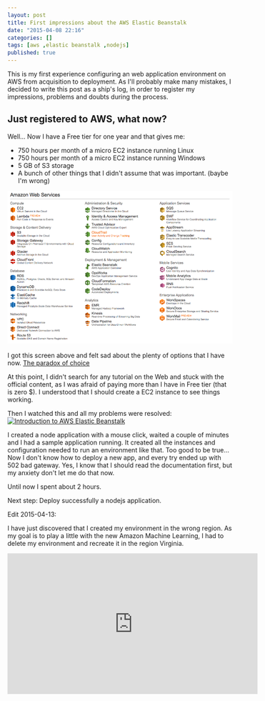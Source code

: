 ```yaml
---
layout: post
title: First impressions about the AWS Elastic Beanstalk
date: "2015-04-08 22:16"
categories: []
tags: [aws ,elastic beanstalk ,nodejs]
published: true
---
```


This is my first experience configuring an web application environment on AWS from acquisition to deployment. As I'll probably make many mistakes, I decided to write this post as a ship's log, in order to register my impressions, problems and doubts during the process.  

## Just registered to AWS, what now?

Well... Now I have a Free tier for one year and that gives me:
- 750 hours per month of a micro EC2 instance running Linux
- 750 hours per month of a micro EC2 instance running Windows
- 5 GB of S3 storage
- A bunch of other things that I didn't assume that was important. (baybe I'm wrong)

![AWS Options](/images/2015/04/aws_options.png)

I got this screen above and felt sad about the plenty of options that I have now. [The paradox of choice](http://www.ted.com/talks/barry_schwartz_on_the_paradox_of_choice?language=en)

At this point, I didn't search for any tutorial on the Web and stuck with the official content, as I was afraid of paying more than I have in Free tier (that is zero $). I understood that I should create a EC2 instance to see things working.

Then I watched this and all my problems were resolved:
[![Introduction to AWS Elastic Beanstalk](http://img.youtube.com/vi/dvmssHHBnII/0.jpg)](https://www.youtube.com/watch?v=dvmssHHBnII)

I created a node application with a mouse click, waited a couple of minutes and I had a sample application running. It created all the instances and configuration needed to run an environment like that.
Too good to be true... Now I don't know how to deploy a new app, and every try ended up with 502 bad gateway. Yes, I know that I should read the documentation first, but my anxiety don't let me do that now.

Until now I spent about 2 hours.

Next step: Deploy successfully a nodejs application.

Edit 2015-04-13:

I have just discovered that I created my environment in the wrong region. As my goal is to play a little with the new Amazon Machine Learning, I had to delete my environment and recreate it in the region Virginia.


<iframe width="560" height="315" src="https://www.youtube.com/embed/dvmssHHBnII?rel=0" frameborder="0" allowfullscreen> 
</iframe>
